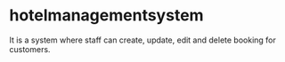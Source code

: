 # hotelmanagementsystem
It is a system where staff can create, update, edit and delete booking for customers. 

